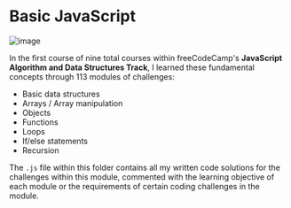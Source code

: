 # Basic JavaScript
![image](https://user-images.githubusercontent.com/90986300/201926893-3008f25d-a104-44e4-a192-d8c564c703e8.png)

In the first course of nine total courses within freeCodeCamp's **__JavaScript Algorithm and Data Structures Track__**, I learned these fundamental concepts through 113 modules of challenges:
- Basic data structures
- Arrays / Array manipulation
- Objects
- Functions
- Loops
- If/else statements
- Recursion

The `.js` file within this folder contains all my written code solutions for the challenges within this module, commented with the learning objective of each module or the requirements of certain coding challenges in the module.
